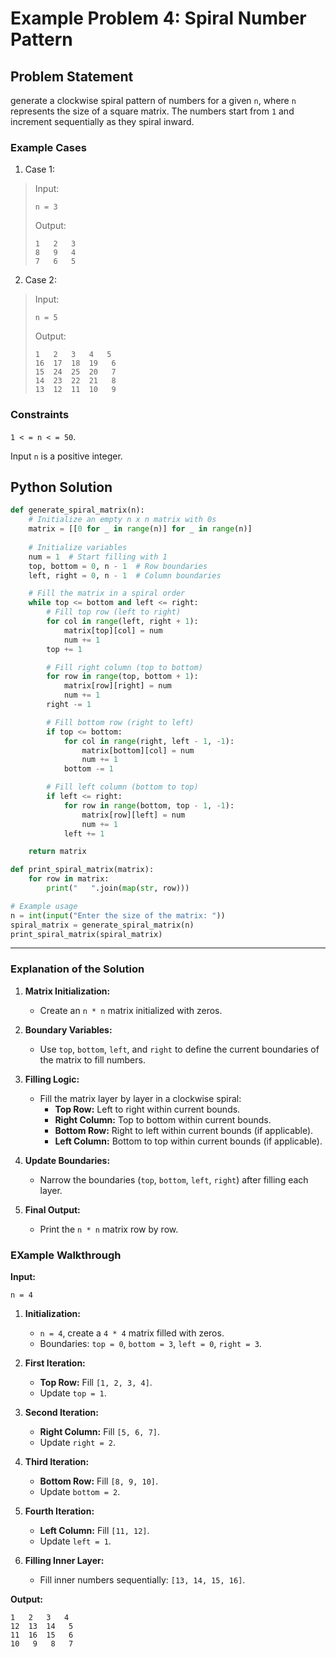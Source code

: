 # Example Problem 4: Spiral Number Pattern

## Problem Statement
generate a clockwise spiral pattern of numbers for a given `n`, where `n` represents the size of a square matrix. The numbers start from `1` and increment sequentially as they spiral inward.

### Example Cases
1. Case 1:
>Input:  
>```
>n = 3
>```
>
>Output:  
>```
>1   2   3
>8   9   4
>7   6   5
>```

2. Case 2:
>Input:  
>```
>n = 5
>```
>
>Output:  
>```
>1   2   3   4   5
>16  17  18  19   6
>15  24  25  20   7
>14  23  22  21   8
>13  12  11  10   9
>```

### Constraints
`1 < = n < = 50`.

Input `n` is a positive integer.

## Python Solution
```python
def generate_spiral_matrix(n):
    # Initialize an empty n x n matrix with 0s
    matrix = [[0 for _ in range(n)] for _ in range(n)]
    
    # Initialize variables
    num = 1  # Start filling with 1
    top, bottom = 0, n - 1  # Row boundaries
    left, right = 0, n - 1  # Column boundaries

    # Fill the matrix in a spiral order
    while top <= bottom and left <= right:
        # Fill top row (left to right)
        for col in range(left, right + 1):
            matrix[top][col] = num
            num += 1
        top += 1

        # Fill right column (top to bottom)
        for row in range(top, bottom + 1):
            matrix[row][right] = num
            num += 1
        right -= 1

        # Fill bottom row (right to left)
        if top <= bottom:
            for col in range(right, left - 1, -1):
                matrix[bottom][col] = num
                num += 1
            bottom -= 1

        # Fill left column (bottom to top)
        if left <= right:
            for row in range(bottom, top - 1, -1):
                matrix[row][left] = num
                num += 1
            left += 1

    return matrix

def print_spiral_matrix(matrix):
    for row in matrix:
        print("   ".join(map(str, row)))

# Example usage
n = int(input("Enter the size of the matrix: "))
spiral_matrix = generate_spiral_matrix(n)
print_spiral_matrix(spiral_matrix)
```

---

### Explanation of the Solution

1. **Matrix Initialization:**
   - Create an `n * n` matrix initialized with zeros.

2. **Boundary Variables:**
   - Use `top`, `bottom`, `left`, and `right` to define the current boundaries of the matrix to fill numbers.

3. **Filling Logic:**
   - Fill the matrix layer by layer in a clockwise spiral:
     - **Top Row:** Left to right within current bounds.
     - **Right Column:** Top to bottom within current bounds.
     - **Bottom Row:** Right to left within current bounds (if applicable).
     - **Left Column:** Bottom to top within current bounds (if applicable).

4. **Update Boundaries:**
   - Narrow the boundaries (`top`, `bottom`, `left`, `right`) after filling each layer.

5. **Final Output:**
   - Print the `n * n` matrix row by row.

### EXample Walkthrough

**Input:**
```
n = 4
```

1. **Initialization:**
   - `n = 4`, create a `4 * 4` matrix filled with zeros.
   - Boundaries: `top = 0`, `bottom = 3`, `left = 0`, `right = 3`.

2. **First Iteration:**
   - **Top Row:** Fill `[1, 2, 3, 4]`.
   - Update `top = 1`.

3. **Second Iteration:**
   - **Right Column:** Fill `[5, 6, 7]`.
   - Update `right = 2`.

4. **Third Iteration:**
   - **Bottom Row:** Fill `[8, 9, 10]`.
   - Update `bottom = 2`.

5. **Fourth Iteration:**
   - **Left Column:** Fill `[11, 12]`.
   - Update `left = 1`.

6. **Filling Inner Layer:**
   - Fill inner numbers sequentially: `[13, 14, 15, 16]`.

**Output:**
```
1   2   3   4
12  13  14   5
11  16  15   6
10   9   8   7
```
